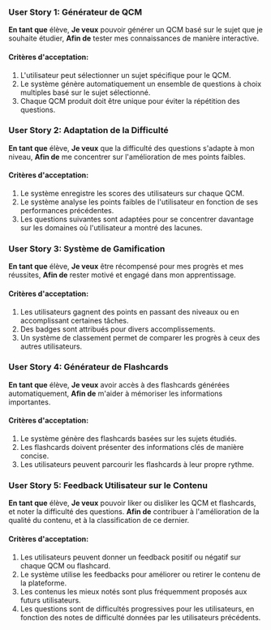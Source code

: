 
### User Story 1: Générateur de QCM
**En tant que** élève,
**Je veux** pouvoir générer un QCM basé sur le sujet que je souhaite étudier,
**Afin de** tester mes connaissances de manière interactive.

#### Critères d'acceptation:
1. L'utilisateur peut sélectionner un sujet spécifique pour le QCM.
2. Le système génère automatiquement un ensemble de questions à choix multiples basé sur le sujet sélectionné.
3. Chaque QCM produit doit être unique pour éviter la répétition des questions.

### User Story 2: Adaptation de la Difficulté
**En tant que** élève,
**Je veux** que la difficulté des questions s'adapte à mon niveau,
**Afin de** me concentrer sur l'amélioration de mes points faibles.

#### Critères d'acceptation:
1. Le système enregistre les scores des utilisateurs sur chaque QCM.
2. Le système analyse les points faibles de l'utilisateur en fonction de ses performances précédentes.
3. Les questions suivantes sont adaptées pour se concentrer davantage sur les domaines où l'utilisateur a montré des lacunes.

### User Story 3: Système de Gamification
**En tant que** élève,
**Je veux** être récompensé pour mes progrès et mes réussites,
**Afin de** rester motivé et engagé dans mon apprentissage.

#### Critères d'acceptation:
1. Les utilisateurs gagnent des points en passant des niveaux ou en accomplissant certaines tâches.
2. Des badges sont attribués pour divers accomplissements.
3. Un système de classement permet de comparer les progrès à ceux des autres utilisateurs.

### User Story 4: Générateur de Flashcards
**En tant que** élève,
**Je veux** avoir accès à des flashcards générées automatiquement,
**Afin de** m'aider à mémoriser les informations importantes.

#### Critères d'acceptation:
1. Le système génère des flashcards basées sur les sujets étudiés.
2. Les flashcards doivent présenter des informations clés de manière concise.
3. Les utilisateurs peuvent parcourir les flashcards à leur propre rythme.

### User Story 5: Feedback Utilisateur sur le Contenu
**En tant que** élève,
**Je veux** pouvoir liker ou disliker les QCM et flashcards, et noter la difficulté des questions.
**Afin de** contribuer à l'amélioration de la qualité du contenu, et à la classification de ce dernier.

#### Critères d'acceptation:
1. Les utilisateurs peuvent donner un feedback positif ou négatif sur chaque QCM ou flashcard.
2. Le système utilise les feedbacks pour améliorer ou retirer le contenu de la plateforme.
3. Les contenus les mieux notés sont plus fréquemment proposés aux futurs utilisateurs.
4. Les questions sont de difficultés progressives pour les utilisateurs, en fonction des notes de difficulté données par les utilisateurs précédents.

